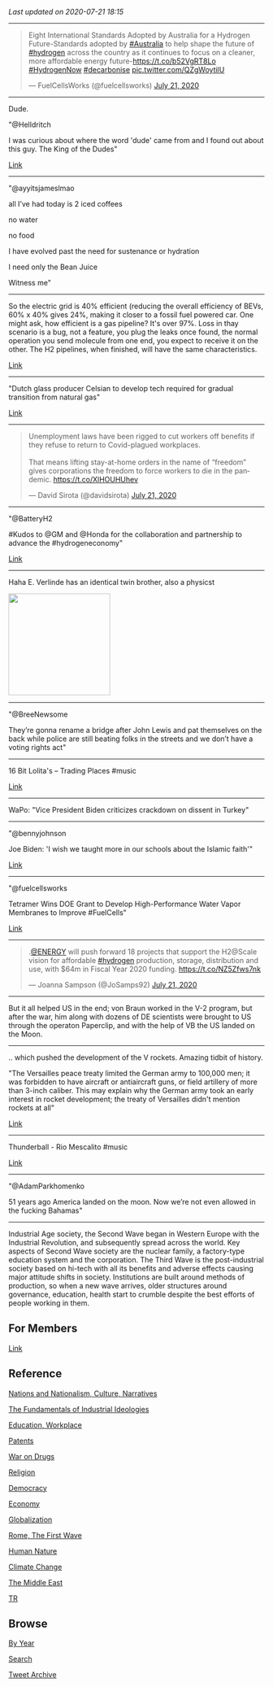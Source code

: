 *Last updated on 2020-07-21 18:15*

---

<blockquote class="twitter-tweet"><p lang="en" dir="ltr">Eight International Standards Adopted by Australia for a Hydrogen Future-Standards adopted by <a href="https://twitter.com/hashtag/Australia?src=hash&amp;ref_src=twsrc%5Etfw">#Australia</a> to help shape the future of <a href="https://twitter.com/hashtag/hydrogen?src=hash&amp;ref_src=twsrc%5Etfw">#hydrogen</a> across the country as it continues to focus on a cleaner, more affordable energy future-<a href="https://t.co/b52VgRT8Lo">https://t.co/b52VgRT8Lo</a> <a href="https://twitter.com/hashtag/HydrogenNow?src=hash&amp;ref_src=twsrc%5Etfw">#HydrogenNow</a> <a href="https://twitter.com/hashtag/decarbonise?src=hash&amp;ref_src=twsrc%5Etfw">#decarbonise</a> <a href="https://t.co/QZgWoytilU">pic.twitter.com/QZgWoytilU</a></p>&mdash; FuelCellsWorks (@fuelcellsworks) <a href="https://twitter.com/fuelcellsworks/status/1285588218545606658?ref_src=twsrc%5Etfw">July 21, 2020</a></blockquote> <script async src="https://platform.twitter.com/widgets.js" charset="utf-8"></script>

---

Dude.

"@Helldritch

I was curious about where the word 'dude' came from and I found out
about this guy. The King of the Dudes"

[Link](https://mobile.twitter.com/Helldritch/status/1285097211731173376)

---

"@ayyitsjameslmao

all I’ve had today is 2 iced coffees 

no water 

no food 

I have evolved past the need for sustenance or hydration 

I need only the Bean Juice 

Witness me"

---

So the electric grid is 40% efficient (reducing the overall efficiency
of BEVs, 60% x 40% gives 24%, making it closer to a fossil fuel
powered car. One might ask, how efficient is a gas pipeline? It's over
97%. Loss in thay scenario is a bug, not a feature, you plug the leaks
once found, the normal operation you send molecule from one end, you
expect to receive it on the other. The H2 pipelines, when finished,
will have the same characteristics.

[Link](https://www.scientificamerican.com/article/how-much-natural-gas-leaks/)

---

"Dutch glass producer Celsian to develop tech required for gradual
transition from natural gas"

[Link](https://mobile.twitter.com/fuelcellsworks/status/1285544855192641537)

---

<blockquote class="twitter-tweet"><p lang="en" dir="ltr">Unemployment laws have been rigged to cut workers off benefits if they refuse to return to Covid-plagued workplaces. <br><br>That means lifting stay-at-home orders in the name of “freedom” gives corporations the freedom to force workers to die in the pandemic. <a href="https://t.co/XlHOUHUhev">https://t.co/XlHOUHUhev</a></p>&mdash; David Sirota (@davidsirota) <a href="https://twitter.com/davidsirota/status/1285572283470241792?ref_src=twsrc%5Etfw">July 21, 2020</a></blockquote> <script async src="https://platform.twitter.com/widgets.js" charset="utf-8"></script>

---

"@BatteryH2

\#Kudos to @GM and @Honda for the collaboration and partnership to
advance the #hydrogeneconomy"

[Link](https://media.chevroletarabia.com/media/me/en/gm/news/news_archive.detail.html/content/Pages/news/us/en/2020/jul/0716-statement.html)

---

Haha E. Verlinde has an identical twin brother, also a physicst

<img width="200" src="https://pbs.twimg.com/media/EddUsO7WoAADwHO?format=jpg&name=small"/>

---

"@BreeNewsome

They’re gonna rename a bridge after John Lewis and pat themselves on
the back while police are still beating folks in the streets and we
don’t have a voting rights act"

---

16 Bit Lolita's ‎– Trading Places \#music

[Link](https://youtu.be/2AdApttFHUg)

---

WaPo: "Vice President Biden criticizes crackdown on dissent in Turkey"

---

"@bennyjohnson

Joe Biden: 'I wish we taught more in our schools about the Islamic faith'"

[Link](https://twitter.com/bennyjohnson/status/1285356163987656705)

---

"@fuelcellsworks

Tetramer Wins DOE Grant to Develop High-Performance Water Vapor
Membranes to Improve \#FuelCells"

[Link](https://bit.ly/3fP4iG9 )

---

<blockquote class="twitter-tweet"><p lang="en" dir="ltr">.<a href="https://twitter.com/ENERGY?ref_src=twsrc%5Etfw">@ENERGY</a> will push forward 18 projects that support the H2@Scale vision for affordable <a href="https://twitter.com/hashtag/hydrogen?src=hash&amp;ref_src=twsrc%5Etfw">#hydrogen</a> production, storage, distribution and use, with $64m in Fiscal Year 2020 funding. <a href="https://t.co/NZ5Zfws7nk">https://t.co/NZ5Zfws7nk</a></p>&mdash; Joanna Sampson (@JoSamps92) <a href="https://twitter.com/JoSamps92/status/1285484640816566273?ref_src=twsrc%5Etfw">July 21, 2020</a></blockquote> <script async src="https://platform.twitter.com/widgets.js" charset="utf-8"></script>

---

But it all helped US in the end; von Braun worked in the V-2 program,
but after the war, him along with dozens of DE scientists were brought
to US through the operaton Paperclip, and with the help of VB the US
landed on the Moon. 

---

.. which pushed the development of the V rockets. Amazing tidbit of history. 

"The Versailles peace treaty limited the German army to 100,000 men; it
was forbidden to have aircraft or antiaircraft guns, or field
artillery of more than 3-inch caliber. This may explain why the German
army took an early interest in rocket development; the treaty of
Versailles didn't mention rockets at all"

[Link](https://maritime.org/doc/missile/index.htm)

---

Thunderball - Rio Mescalito \#music

[Link](https://youtu.be/jqQY5v00re4)

---

"@AdamParkhomenko

51 years ago America landed on the moon. Now we’re not even allowed in
the fucking Bahamas"

---


Industrial Age society, the Second Wave began in Western Europe with
the Industrial Revolution, and subsequently spread across the
world. Key aspects of Second Wave society are the nuclear family, a
factory-type education system and the corporation. The Third Wave is
the post-industrial society based on hi-tech with all its benefits and
adverse effects causing major attitude shifts in society. Institutions
are built around methods of production, so when a new wave arrives,
older structures around governance, education, health start to crumble
despite the best efforts of people working in them.

## For Members

[Link](https://thirdwave-members.herokuapp.com)

## Reference

[Nations and Nationalism, Culture, Narratives](/2013/02/nations-and-nationalism.md)

[The Fundamentals of Industrial Ideologies](/2011/04/fundamentals-of-industrial-ideologies.md)

[Education, Workplace](2017/09/education-workplace.md)

[Patents](/2018/09/patents.md)

[War on Drugs](/2019/11/war-on-drugs.md)

[Religion](/2015/04/god-religion.md)

[Democracy](/2016/11/democracy.md)

[Economy](/2018/05/economy.md)

[Globalization](/2018/09/globalization.md)

[Rome, The First Wave](/2017/12/rome.md)

[Human Nature](/2020/07/human-nature.md)

[Climate Change](/2018/12/climate.md)

[The Middle East](/2019/07/middleeast.md)

[TR](../tr)

## Browse

[By Year](years.md)

[Search](search.html)

[Tweet Archive](/tweets/README.md)



